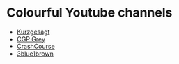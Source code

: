 # Colourful Youtube channels

* [Kurzgesagt](https://www.youtube.com/c/inanutshell/videos?view=0&sort=p&flow=grid)
* [CGP Grey](https://www.youtube.com/greymatter/videos?view=0&sort=p&flow=grid)
* [CrashCourse](https://www.youtube.com/user/crashcourse/videos?view=0&sort=p&flow=grid)
* [3blue1brown](https://www.youtube.com/c/3blue1brown/videos?view=0&sort=p&flow=grid)
